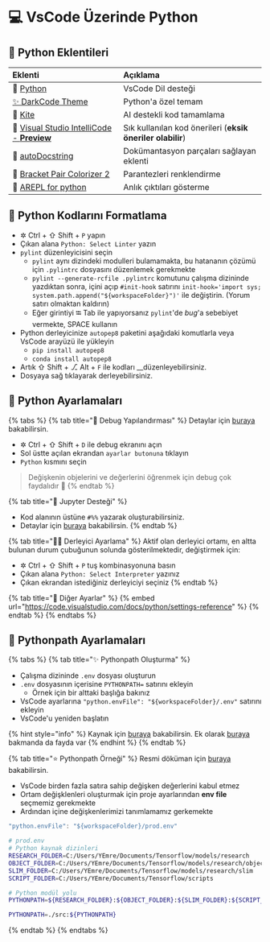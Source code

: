# 💻 VsCode Üzerinde Python

## 🧩 Python Eklentileri

| Eklenti | Açıklama |
| :--- | :--- |
| 🐍 [Python](https://marketplace.visualstudio.com/items?itemName=ms-python.python) | VsCode Dil desteği |
| [✨ DarkCode Theme](https://marketplace.visualstudio.com/items?itemName=yedhrab.darkcode-theme-adopted-python-and-markdown) | Python'a özel temam |
| 🏹 [Kite](https://marketplace.visualstudio.com/items?itemName=kiteco.kite) | AI destekli kod tamamlama |
| 🤖 [Visual Studio IntelliCode - **Preview**](https://marketplace.visualstudio.com/items?itemName=VisualStudioExptTeam.vscodeintellicode) | Sık kullanılan kod önerileri \(**eksik öneriler olabilir**\) |
| 📜 [autoDocstring](https://marketplace.visualstudio.com/items?itemName=njpwerner.autodocstring) | Dokümantasyon parçaları sağlayan eklenti |
| 🌈 [Bracket Pair Colorizer 2](https://marketplace.visualstudio.com/items?itemName=CoenraadS.bracket-pair-colorizer-2) | Parantezleri renklendirme |
| 🤖 [AREPL for python](https://marketplace.visualstudio.com/items?itemName=almenon.arepl) | Anlık çıktıları gösterme |

## 📏 Python Kodlarını Formatlama

* ✲ Ctrl + ⇧ Shift + `P` yapın
* Çıkan alana `Python: Select Linter` yazın
* `pylint` düzenleyicisini seçin
  * `pylint` aynı dizindeki modulleri bulamamakta, bu hatananın çözümü için `.pylintrc` dosyasını düzenlemek gerekmekte
  * `pylint --generate-rcfile .pylintrc` komutunu çalışma dizininde yazdıktan sonra, içini açıp `#init-hook` satırını `init-hook='import sys; system.path.append("${workspaceFolder}")'` ile değiştirin. \(Yorum satırı olmaktan kaldırın\)
  * Eğer girintiyi ⭾ Tab ile yapıyorsanız `pylint`'de _bug_'a sebebiyet vermekte, SPACE kullanın
* Python derleyicinize `autopep8` paketini aşağıdaki komutlarla veya VsCode arayüzü ile yükleyin
  * `pip install autopep8`
  * `conda install autopep8`
* Artık ⇧ Shift + ⎇ Alt + `F` ile kodları __düzenleyebilirsiniz.
* Dosyaya sağ tıklayarak derleyebilirsiniz.

## 🔨 Python Ayarlamaları

{% tabs %}
{% tab title="🐛 Debug Yapılandırması" %}
Detaylar için [buraya](https://code.visualstudio.com/docs/python/debugging) bakabilirsin.

* ✲ Ctrl + ⇧ Shift + `D` ile debug ekranını açın
* Sol üstte açılan ekrandan `ayarlar butonuna` tıklayın
* `Python` kısmını seçin

> Değişkenin objelerini ve değerlerini öğrenmek için debug çok faydalıdır 🌟
{% endtab %}

{% tab title="👐 Jupyter Desteği" %}
* Kod alanının üstüne `#%%` yazarak oluşturabilirsiniz.
* Detaylar için [buraya](https://code.visualstudio.com/docs/python/jupyter-support) bakabilirsin.
{% endtab %}

{% tab title="👨‍🔧 Derleyici Ayarlama" %}
Aktif olan derleyici ortamı, en altta bulunan durum çubuğunun solunda gösterilmektedir, değiştirmek için:

* ✲ Ctrl + ⇧ Shift + `P` tuş kombinasyonuna basın
* Çıkan alana `Python: Select Interpreter` yazınız
* Çıkan ekrandan istediğiniz derleyiciyi seçiniz
{% endtab %}

{% tab title="🔗 Diğer Ayarlar" %}
{% embed url="https://code.visualstudio.com/docs/python/settings-reference" %}
{% endtab %}
{% endtabs %}

##  🚩 Pythonpath Ayarlamaları

{% tabs %}
{% tab title="✨ Pythonpath Oluşturma" %}
* Çalışma dizininde `.env` dosyası oluşturun
* `.env` dosyasının içerisine `PYTHONPATH=` satırını ekleyin
  * Örnek için bir alttaki başlığa bakınız
* VsCode ayarlarına `"python.envFile": "${workspaceFolder}/.env"` satırını ekleyin
* VsCode'u yeniden başlatın

{% hint style="info" %}
Kaynak için [buraya](https://github.com/Microsoft/vscode-python/issues/3840#issuecomment-463789294) bakabilirsin. Ek olarak [buraya](https://stackoverflow.com/a/54083402/9770490) bakmanda da fayda var
{% endhint %}
{% endtab %}

{% tab title="⭐ Pythonpath Örneği" %}
Resmi döküman için [buraya](https://code.visualstudio.com/docs/python/environments#_environment-variable-definitions-file) bakabilirsin.

* VsCode birden fazla satıra sahip değişken değerlerini kabul etmez
* Ortam değişklenleri oluşturmak için proje ayarlarından **env file** seçmemiz gerekmekte
* Ardından içine değişkenlerimizi tanımlamamız gerkemekte

```javascript
"python.envFile": "${workspaceFolder}/prod.env"
```

```bash
# prod.env
# Python kaynak dizinleri
RESEARCH_FOLDER=C:/Users/YEmre/Documents/Tensorflow/models/research
OBJECT_FOLDER=C:/Users/YEmre/Documents/Tensorflow/models/research/object_detection
SLIM_FOLDER=C:/Users/YEmre/Documents/Tensorflow/models/research/slim
SCRIPT_FOLDER=C:/Users/YEmre/Documents/Tensorflow/scripts

# Python modül yolu
PYTHONPATH=${RESEARCH_FOLDER}:${OBJECT_FOLDER}:${SLIM_FOLDER}:${SCRIPT_FOLDER}
```

```bash
PYTHONPATH=./src:${PYTHONPATH}
```
{% endtab %}
{% endtabs %}

